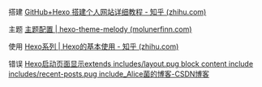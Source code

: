搭建 [GitHub+Hexo 搭建个人网站详细教程 - 知乎 (zhihu.com)](https://zhuanlan.zhihu.com/p/26625249)

主题 [主题配置 | hexo-theme-melody (molunerfinn.com)](https://molunerfinn.com/hexo-theme-melody-doc/zh-Hans/theme-config.html#代码高亮主题)

使用 [Hexo系列 | Hexo的基本使用 - 知乎 (zhihu.com)](https://zhuanlan.zhihu.com/p/85037427)

错误 [Hexo启动页面显示extends includes/layout.pug block content include includes/recent-posts.pug include_Alice菌的博客-CSDN博客](https://blog.csdn.net/weixin_44318830/article/details/104884936)

